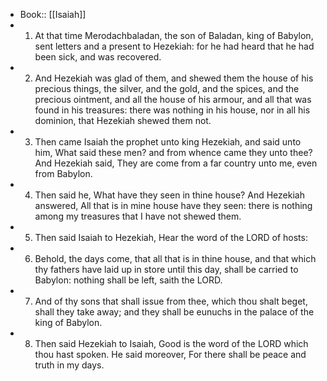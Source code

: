 - Book:: [[Isaiah]]
- 1. At that time Merodachbaladan, the son of Baladan, king of Babylon, sent letters and a present to Hezekiah: for he had heard that he had been sick, and was recovered.
- 2. And Hezekiah was glad of them, and shewed them the house of his precious things, the silver, and the gold, and the spices, and the precious ointment, and all the house of his armour, and all that was found in his treasures: there was nothing in his house, nor in all his dominion, that Hezekiah shewed them not.
- 3. Then came Isaiah the prophet unto king Hezekiah, and said unto him, What said these men? and from whence came they unto thee? And Hezekiah said, They are come from a far country unto me, even from Babylon.
- 4. Then said he, What have they seen in thine house? And Hezekiah answered, All that is in mine house have they seen: there is nothing among my treasures that I have not shewed them.
- 5. Then said Isaiah to Hezekiah, Hear the word of the LORD of hosts:
- 6. Behold, the days come, that all that is in thine house, and that which thy fathers have laid up in store until this day, shall be carried to Babylon: nothing shall be left, saith the LORD.
- 7. And of thy sons that shall issue from thee, which thou shalt beget, shall they take away; and they shall be eunuchs in the palace of the king of Babylon.
- 8. Then said Hezekiah to Isaiah, Good is the word of the LORD which thou hast spoken. He said moreover, For there shall be peace and truth in my days.
